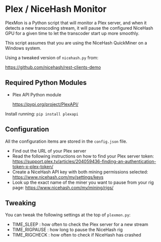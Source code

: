# Plex / NiceHash Monitor

PlexMon is a Python script that will monitor a Plex server, and when it detects a new 
transcoding stream, it will pause the configured NiceHash GPU for a given time
to let the transcoder start up more smoothly.

This script assumes that you are using the NiceHash QuickMiner on a Windows system.

Using a tweaked version of `nicehash.py` from:

https://github.com/nicehash/rest-clients-demo
    

## Required Python Modules

- Plex API Python module

    https://pypi.org/project/PlexAPI/

Install running: `pip install plexapi`


## Configuration

All the configuration items are stored in the `config.json` file.

- Find out the URL of your Plex server
- Read the following instructions on how to find your Plex server token:
    https://support.plex.tv/articles/204059436-finding-an-authentication-token-x-plex-token/
- Create a NiceHash API key with both mining permissions selected:
    https://www.nicehash.com/my/settings/keys
- Look up the exact name of the miner you want to pause from your rig page:
    https://www.nicehash.com/my/mining/rigs/


## Tweaking

You can tweak the following settings at the top of `plexmon.py`:

- TIME_SLEEP : how often to check the Plex server for a new stream
- TIME_RIGPAUSE : how long to pause the NiceHash rig
- TIME_RIGCHECK : how often to check if NiceHash has crashed
